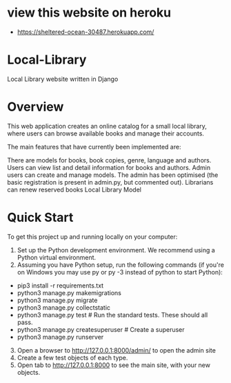 # view this website on heroku 
  - https://sheltered-ocean-30487.herokuapp.com/

# Local-Library
Local Library website written in Django

# Overview
This web application creates an online catalog for a small local library, where users can browse available books and manage their accounts.

The main features that have currently been implemented are:

There are models for books, book copies, genre, language and authors.
Users can view list and detail information for books and authors.
Admin users can create and manage models. The admin has been optimised (the basic registration is present in admin.py, but commented out).
Librarians can renew reserved books
Local Library Model

# Quick Start
To get this project up and running locally on your computer:

1. Set up the Python development environment. We recommend using a Python virtual environment.
2. Assuming you have Python setup, run the following commands (if you're on Windows you may use py or py -3 instead of python to start Python):
  - pip3 install -r requirements.txt
  - python3 manage.py makemigrations
  - python3 manage.py migrate
  - python3 manage.py collectstatic
  - python3 manage.py test # Run the standard tests. These should all pass.
  - python3 manage.py createsuperuser # Create a superuser
  - python3 manage.py runserver
3. Open a browser to http://127.0.0.1:8000/admin/ to open the admin site
4. Create a few test objects of each type.
5. Open tab to http://127.0.0.1:8000 to see the main site, with your new objects.
